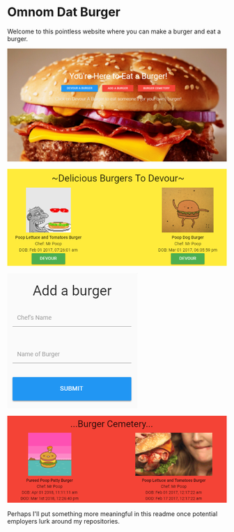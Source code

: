 # Omnom Dat Burger

Welcome to this pointless website where you can make a burger and eat a burger.

![preview](./preview.png)

![preview2](./preview2.png)

![preview3](./preview3.png)

![preview4](./preview4.png)

Perhaps I'll put something more meaningful in this readme once potential employers lurk around my repositories.